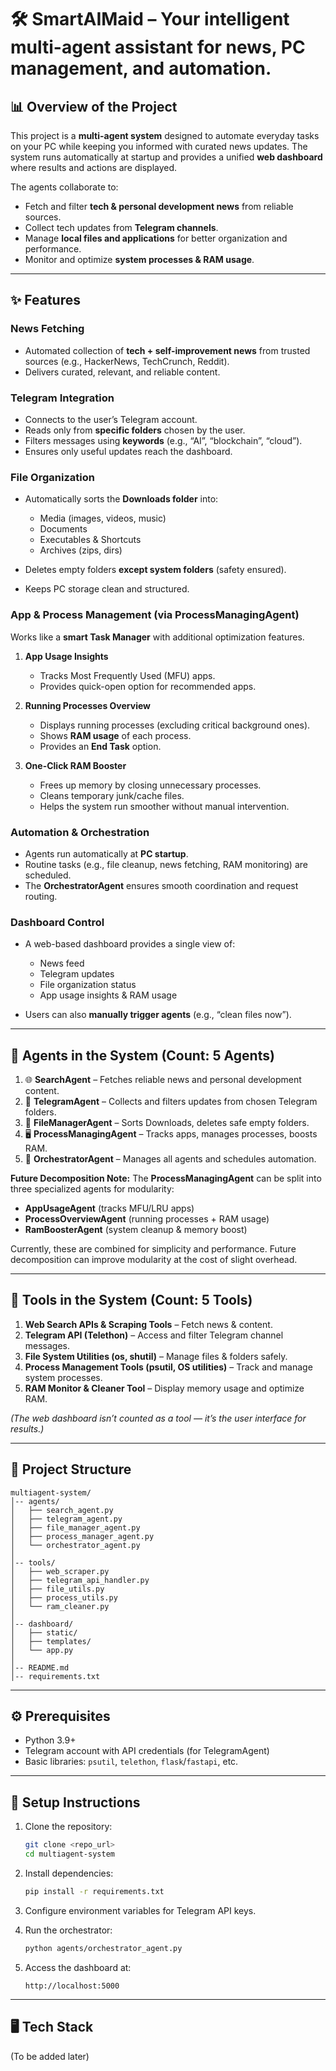 # 🛠 SmartAIMaid – Your intelligent multi-agent assistant for news, PC management, and automation.

## 📊 Overview of the Project

This project is a **multi-agent system** designed to automate everyday tasks on your PC while keeping you informed with curated news updates. The system runs automatically at startup and provides a unified **web dashboard** where results and actions are displayed.

The agents collaborate to:

* Fetch and filter **tech & personal development news** from reliable sources.
* Collect tech updates from **Telegram channels**.
* Manage **local files and applications** for better organization and performance.
* Monitor and optimize **system processes & RAM usage**.

---

## ✨ Features

### **News Fetching**

* Automated collection of **tech + self-improvement news** from trusted sources (e.g., HackerNews, TechCrunch, Reddit).
* Delivers curated, relevant, and reliable content.

### **Telegram Integration**

* Connects to the user’s Telegram account.
* Reads only from **specific folders** chosen by the user.
* Filters messages using **keywords** (e.g., “AI”, “blockchain”, “cloud”).
* Ensures only useful updates reach the dashboard.

### **File Organization**

* Automatically sorts the **Downloads folder** into:

  * Media (images, videos, music)
  * Documents
  * Executables & Shortcuts
  * Archives (zips, dirs)
* Deletes empty folders **except system folders** (safety ensured).
* Keeps PC storage clean and structured.

### **App & Process Management** (via ProcessManagingAgent)

Works like a **smart Task Manager** with additional optimization features.

1. **App Usage Insights**

   * Tracks Most Frequently Used (MFU) apps.
   * Provides quick-open option for recommended apps.

2. **Running Processes Overview**

   * Displays running processes (excluding critical background ones).
   * Shows **RAM usage** of each process.
   * Provides an **End Task** option.

3. **One-Click RAM Booster**

   * Frees up memory by closing unnecessary processes.
   * Cleans temporary junk/cache files.
   * Helps the system run smoother without manual intervention.

### **Automation & Orchestration**

* Agents run automatically at **PC startup**.
* Routine tasks (e.g., file cleanup, news fetching, RAM monitoring) are scheduled.
* The **OrchestratorAgent** ensures smooth coordination and request routing.

### **Dashboard Control**

* A web-based dashboard provides a single view of:

  * News feed
  * Telegram updates
  * File organization status
  * App usage insights & RAM usage
* Users can also **manually trigger agents** (e.g., “clean files now”).

---

## 👥 Agents in the System (Count: 5 Agents)

1. 🌐 **SearchAgent** – Fetches reliable news and personal development content.
2. 💬 **TelegramAgent** – Collects and filters updates from chosen Telegram folders.
3. 📂 **FileManagerAgent** – Sorts Downloads, deletes safe empty folders.
4. 🖥 **ProcessManagingAgent** – Tracks apps, manages processes, boosts RAM.
5. 🤖 **OrchestratorAgent** – Manages all agents and schedules automation.

**Future Decomposition Note:**
The **ProcessManagingAgent** can be split into three specialized agents for modularity:

* **AppUsageAgent** (tracks MFU/LRU apps)
* **ProcessOverviewAgent** (running processes + RAM usage)
* **RamBoosterAgent** (system cleanup & memory boost)

Currently, these are combined for simplicity and performance. Future decomposition can improve modularity at the cost of slight overhead.

---

## 🧰 Tools in the System (Count: 5 Tools)

1. **Web Search APIs & Scraping Tools** – Fetch news & content.
2. **Telegram API (Telethon)** – Access and filter Telegram channel messages.
3. **File System Utilities (os, shutil)** – Manage files & folders safely.
4. **Process Management Tools (psutil, OS utilities)** – Track and manage system processes.
5. **RAM Monitor & Cleaner Tool** – Display memory usage and optimize RAM.

*(The web dashboard isn’t counted as a tool — it’s the user interface for results.)*

---

## 📂 Project Structure

```
multiagent-system/
│-- agents/
│   ├── search_agent.py
│   ├── telegram_agent.py
│   ├── file_manager_agent.py
│   ├── process_manager_agent.py
│   └── orchestrator_agent.py
│
│-- tools/
│   ├── web_scraper.py
│   ├── telegram_api_handler.py
│   ├── file_utils.py
│   ├── process_utils.py
│   └── ram_cleaner.py
│
│-- dashboard/
│   ├── static/
│   ├── templates/
│   └── app.py
│
│-- README.md
│-- requirements.txt
```

---

## ⚙️ Prerequisites

* Python 3.9+
* Telegram account with API credentials (for TelegramAgent)
* Basic libraries: `psutil`, `telethon`, `flask`/`fastapi`, etc.

---

## 🚀 Setup Instructions

1. Clone the repository:

   ```bash
   git clone <repo_url>
   cd multiagent-system
   ```

2. Install dependencies:

   ```bash
   pip install -r requirements.txt
   ```

3. Configure environment variables for Telegram API keys.

4. Run the orchestrator:

   ```bash
   python agents/orchestrator_agent.py
   ```

5. Access the dashboard at:

   ```
   http://localhost:5000
   ```

---

## 🖥 Tech Stack

(To be added later)
